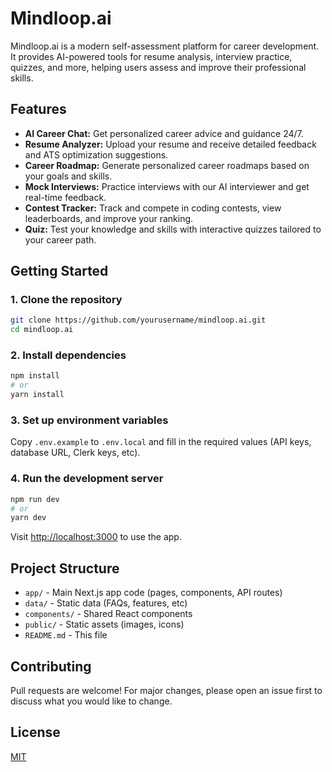 # Mindloop.ai

Mindloop.ai is a modern self-assessment platform for career development. It provides AI-powered tools for resume analysis, interview practice, quizzes, and more, helping users assess and improve their professional skills.

## Features
- **AI Career Chat:** Get personalized career advice and guidance 24/7.
- **Resume Analyzer:** Upload your resume and receive detailed feedback and ATS optimization suggestions.
- **Career Roadmap:** Generate personalized career roadmaps based on your goals and skills.
- **Mock Interviews:** Practice interviews with our AI interviewer and get real-time feedback.
- **Contest Tracker:** Track and compete in coding contests, view leaderboards, and improve your ranking.
- **Quiz:** Test your knowledge and skills with interactive quizzes tailored to your career path.

## Getting Started

### 1. Clone the repository
```bash
git clone https://github.com/yourusername/mindloop.ai.git
cd mindloop.ai
```

### 2. Install dependencies
```bash
npm install
# or
yarn install
```

### 3. Set up environment variables
Copy `.env.example` to `.env.local` and fill in the required values (API keys, database URL, Clerk keys, etc).

### 4. Run the development server
```bash
npm run dev
# or
yarn dev
```

Visit [http://localhost:3000](http://localhost:3000) to use the app.

## Project Structure
- `app/` - Main Next.js app code (pages, components, API routes)
- `data/` - Static data (FAQs, features, etc)
- `components/` - Shared React components
- `public/` - Static assets (images, icons)
- `README.md` - This file

## Contributing
Pull requests are welcome! For major changes, please open an issue first to discuss what you would like to change.

## License
[MIT](LICENSE)
